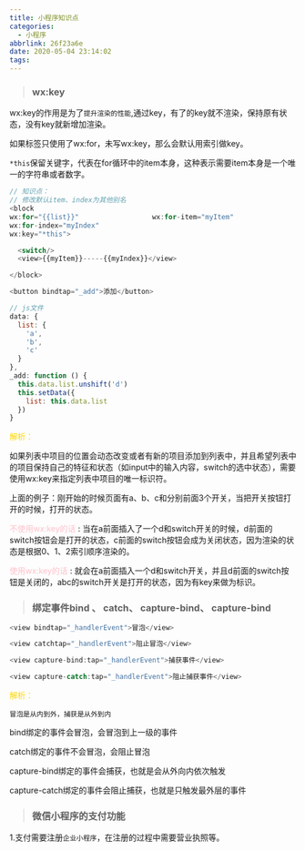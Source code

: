 ```yaml
---
title: 小程序知识点
categories:
  - 小程序
abbrlink: 26f23a6e
date: 2020-05-04 23:14:02
tags:
---
```


> ### wx:key

wx:key的作用是为了<code>提升渲染的性能</code>,通过key，有了的key就不渲染，保持原有状态，没有key就新增加渲染。

如果标签只使用了wx:for，未写wx:key，那么会默认用索引做key。

<code>*this</code>保留关键字，代表在for循环中的item本身，这种表示需要item本身是一个唯一的字符串或者数字。

<!-- more -->

```js
// 知识点：
// 修改默认item、index为其他别名
<block 
wx:for="{{list}}"                  wx:for-item="myItem"
wx:for-index="myIndex"
wx:key="*this">

  <switch/>
  <view>{{myItem}}-----{{myIndex}}</view>

</block>

<button bindtap="_add">添加</button>

// js文件
data: {
  list: {
    'a',
    'b',
    'c'
  }
},
_add: function () {
  this.data.list.unshift('d')
  this.setData({
    list: this.data.list
  })
}
```
<font color="gold">解析：</font>

如果列表中项目的位置会动态改变或者有新的项目添加到列表中，并且希望列表中的项目保持自己的特征和状态（如input中的输入内容，switch的选中状态），需要使用wx:key来指定列表中项目的唯一标识符。

上面的例子：刚开始的时候页面有a、b、c和分别前面3个开关，当把开关按钮打开的时候，打开的状态。

<font color="pink">不使用wx:key的话</font> : 当在a前面插入了一个d和switch开关的时候，d前面的switch按钮会是打开的状态，c前面的switch按钮会成为关闭状态，因为渲染的状态是根据0、1、2索引顺序渲染的。

<font color="pink">使用wx:key的话</font> : 就会在a前面插入一个d和switch开关，并且d前面的switch按钮是关闭的，abc的switch开关是打开的状态，因为有key来做为标识。

> ### 绑定事件bind 、 catch、 capture-bind、 capture-bind
```js
<view bindtap="_handlerEvent">冒泡</view>

<view catchtap="_handlerEvent">阻止冒泡</view>

<view capture-bind:tap="_handlerEvent">捕获事件</view>

<view capture-catch:tap="_handlerEvent">阻止捕获事件</view>
```
<font color="gold">解析：</font>

<code>冒泡是从内到外，捕获是从外到内</code>

bind绑定的事件会冒泡，会冒泡到上一级的事件

catch绑定的事件不会冒泡，会阻止冒泡

capture-bind绑定的事件会捕获，也就是会从外向内依次触发

capture-catch绑定的事件会阻止捕获，也就是只触发最外层的事件

> ### 微信小程序的支付功能

1.支付需要注册<code>企业小程序</code>，在注册的过程中需要营业执照等。

